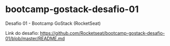 # bootcamp-gostack-desafio-01
Desafio 01 - Bootcamp GoStack (RocketSeat)

Link do desafio: https://github.com/Rocketseat/bootcamp-gostack-desafio-01/blob/master/README.md

